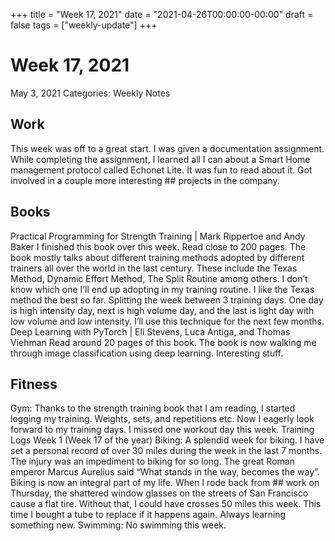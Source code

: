 +++
title = "Week 17, 2021"
date = "2021-04-26T00:00:00-00:00"
draft = false
tags = ["weekly-update"]
+++

# Week 17, 2021

May 3, 2021
Categories: Weekly Notes
## Work
This week was off to a great start. I was given a documentation assignment.
While completing the assignment, I learned all I can about a Smart Home
management protocol called Echonet Lite. It was fun to read about it. Got
involved in a couple more interesting ## projects in the company.
## Books
Practical Programming for Strength Training | Mark Rippertoe and Andy Baker
I finished this book over this week. Read close to 200 pages. The book mostly
talks about different training methods adopted by different trainers all over
the world in the last century. These include the Texas Method, Dynamic Effort
Method, The Split Routine among others. I don’t know which one I’ll end up
adopting in my training routine. I like the Texas method the best so far.
Splitting the week between 3 training days. One day is high intensity day,
next is high volume day, and the last is light day with low volume and low
intensity. I’ll use this technique for the next few months.
Deep Learning with PyTorch | Eli Stevens, Luca Antiga, and Thomas Viehman
Read around 20 pages of this book. The book is now walking me through image
classification using deep learning. Interesting stuff.
## Fitness
Gym: Thanks to the strength training book that I am reading, I started
logging my training. Weights, sets, and repetitions etc. Now I eagerly look
forward to my training days. I missed one workout day this week.
Training Logs Week 1 (Week 17 of the year)
Biking: A splendid week for biking. I have set a personal record of over 30
miles during the week in the last 7 months. The injury was an impediment to
biking for so long. The great Roman emperor Marcus Aurelius said “What stands
in the way, becomes the way”. Biking is now an integral part of my life. When
I rode back from ## work on Thursday, the shattered window glasses on the
streets of San Francisco cause a flat tire. Without that, I could have
crosses 50 miles this week. This time I bought a tube to replace if it
happens again. Always learning something new.
Swimming: No swimming this week.
